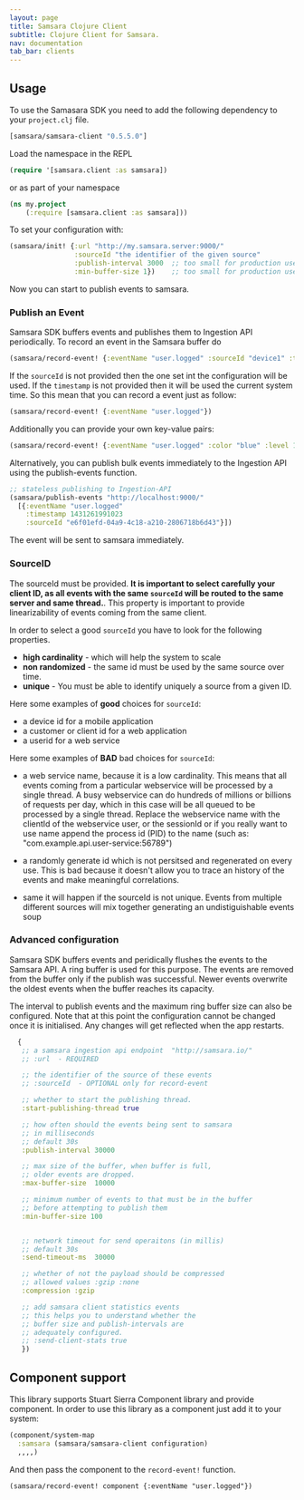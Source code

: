 ```yaml
---
layout: page
title: Samsara Clojure Client
subtitle: Clojure Client for Samsara.
nav: documentation
tab_bar: clients
---
```


## Usage

To use the Samasara SDK you need to add the following dependency to
your `project.clj` file.

```clojure
[samsara/samsara-client "0.5.5.0"]
```

Load the namespace in the REPL

```clojure
(require '[samsara.client :as samsara])
```
or as part of your namespace

```clojure
(ns my.project
    (:require [samsara.client :as samsara]))
```

To set your configuration with:

```clojure
(samsara/init! {:url "http://my.samsara.server:9000/"
                :sourceId "the identifier of the given source"
                :publish-interval 3000  ;; too small for production use.
                :min-buffer-size 1})    ;; too small for production use.
```

Now you can start to publish events to samsara.

### Publish an Event

Samsara SDK buffers events and publishes them to Ingestion API
periodically. To record an event in the Samsara buffer do

```clojure
(samsara/record-event! {:eventName "user.logged" :sourceId "device1" :timestamp 1234567890})
```
If the `sourceId` is not provided then the one set int the configuration will be used.
If the `timestamp` is not provided then it will be used the current system time.
So this mean that you can record a event just as follow:

```clojure
(samsara/record-event! {:eventName "user.logged"})
```

Additionally you can provide your own key-value pairs:

```clojure
(samsara/record-event! {:eventName "user.logged" :color "blue" :level 10})
```

Alternatively, you can publish bulk events immediately to the
Ingestion API using the publish-events function.

```clojure
;; stateless publishing to Ingestion-API
(samsara/publish-events "http://localhost:9000/"
  [{:eventName "user.logged"
    :timestamp 1431261991023
    :sourceId "e6f01efd-04a9-4c18-a210-2806718b6d43"}])
```
The event will be sent to samsara immediately.


### SourceID

The sourceId must be provided. **It is important to select carefully
your client ID, as all events with the same `sourceId` will be routed
to the same server and same thread.**.  This property is important to
provide linearizability of events coming from the same client.

In order to select a good `sourceId` you have to look for the
following properties.

  - **high cardinality** - which will help the system to scale
  - **non randomized** - the same id must be used by the same source over time.
  - **unique** - You must be able to identify uniquely a source from a given ID.

Here some examples of **good** choices for `sourceId`:

  - a device id for a mobile application
  - a customer or client id for a web application
  - a userid for a web service

Here some examples of **BAD** bad choices for `sourceId`:

  - a web service name, because it is a low cardinality. This means
    that all events coming from a particular webservice will be
    processed by a single thread.  A busy webservice can do hundreds
    of millions or billions of requests per day, which in this case
    will be all queued to be processed by a single thread.  Replace
    the webservice name with the clientId of the webservice user, or
    the sessionId or if you really want to use name append the process
    id (PID) to the name (such as:
    "com.example.api.user-service:56789")

  - a randomly generate id which is not persitsed and regenerated on
    every use.  This is bad because it doesn't allow you to trace an
    history of the events and make meaningful correlations.

  - same it will happen if the sourceId is not unique. Events from
    multiple different sources will mix together generating an
    undistiguishable events soup


### Advanced configuration

Samsara SDK buffers events and peridically flushes the events to the
Samsara API. A ring buffer is used for this purpose. The events are
removed from the buffer only if the publish was successful. Newer
events overwrite the oldest events when the buffer reaches its
capacity.

The interval to publish events and the maximum ring buffer size can
also be configured. Note that at this point the configuration cannot
be changed once it is initialised. Any changes will get reflected when
the app restarts.

```Clojure
  {
   ;; a samsara ingestion api endpoint  "http://samsara.io/"
   ;; :url  - REQUIRED

   ;; the identifier of the source of these events
   ;; :sourceId  - OPTIONAL only for record-event

   ;; whether to start the publishing thread.
   :start-publishing-thread true

   ;; how often should the events being sent to samsara
   ;; in milliseconds
   ;; default 30s
   :publish-interval 30000

   ;; max size of the buffer, when buffer is full,
   ;; older events are dropped.
   :max-buffer-size  10000

   ;; minimum number of events to that must be in the buffer
   ;; before attempting to publish them
   :min-buffer-size 100


   ;; network timeout for send operaitons (in millis)
   ;; default 30s
   :send-timeout-ms  30000

   ;; whether of not the payload should be compressed
   ;; allowed values :gzip :none
   :compression :gzip

   ;; add samsara client statistics events
   ;; this helps you to understand whether the
   ;; buffer size and publish-intervals are
   ;; adequately configured.
   ;; :send-client-stats true
   })
```

## Component support

This library supports Stuart Sierra Component library and provide component.
In order to use this library as a component just add it to your system:

```Clojure
(component/system-map
  :samsara (samsara/samsara-client configuration)
  ,,,,)
```

And then pass the component to the `record-event!` function.

```
(samsara/record-event! component {:eventName "user.logged"})
```
